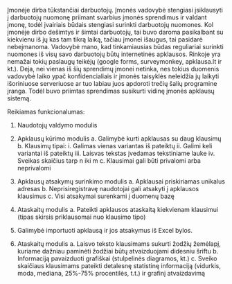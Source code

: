 Įmonėje dirba tūkstančiai darbuotojų. Įmonės vadovybė stengiasi įsiklausyti į darbuotojų nuomonę priimant
svarbius įmonės sprendimus ir valdant įmonę, todėl įvairiais būdais stengiasi surinkti darbuotojų nuomones.
Kol įmonėje dirbo dešimtys ir šimtai darbuotojų, tai buvo daroma pasikalbant su kiekvienu iš jų kas tam tikrą
laiką, tačiau įmonei išaugus, tai pasidarė nebeįmanoma. Vadovybė mano, kad tinkamiausias būdas reguliariai
surinkti nuomones iš visų savo darbuotojų būtų internetinės apklausos. Rinkoje yra nemažai tokių paslaugų
teikėjų (google forms, surveymonkey, apklausa.lt ir kt.). Deja, nei vienas iš šių sprendimų įmonei netinka, nes
tokius duomenis vadovybė laiko ypač konfidencialiais ir įmonės taisyklės neleidžia jų laikyti išoriniuose
serveriuose ar tuo labiau juos apdoroti trečių šalių programine įranga. Todėl buvo priimtas sprendimas
susikurti vidinę įmonės apklausų sistemą.


Reikiamas funkcionalumas:

  1. Naudotojų valdymo modulis
  2. Apklausų kūrimo modulis
    a. Galimybė kurti apklausas su daug klausimų
    b. Klausimų tipai:
      i. Galimas vienas variantas iš pateiktų
      ii. Galimi keli variantai iš pateiktų
      iii. Laisvas tekstas įvedamas tekstiniame lauke
      iv. Sveikas skaičius tarp n iki m
    c. Klausimai gali būti privalomi arba neprivalomi
  3. Apklausų atsakymų surinkimo modulis
    a. Apklausai priskiriamas unikalus adresas
    b. Neprisiregistravę naudotojai gali atsakyti į apklausos klausimus
    c. Visi atsakymai surenkami į duomenų bazę
  4. Ataskaitų modulis
    a. Pateikti apklausos ataskaitą kiekvienam klausimui (tipas skirsis priklausomai nuo klausimo tipo)
  5. Galimybė importuoti apklausą ir jos atsakymus iš Excel bylos.


  3. Ataskaitų modulis
    a. Laisvo teksto klausimams sukurti žodžių žemėlapį, kuriame dažniau paminėti žodžiai būtų
    atvaizduojami didesniu šriftu
    b. Informaciją pavaizduoti grafiškai (stulpelinės diagramos, kt.)
    c. Sveiko skaičiaus klausimams pateikti detalesnę statistinę informaciją (vidurkis, moda,
    mediana, 25%-75% procentilės, t.t.) ir grafinį atvaizdavimą
